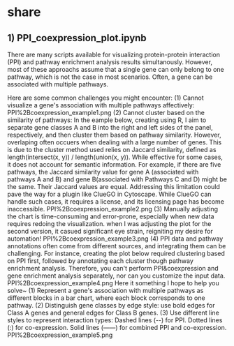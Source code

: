 # share
## 1) PPI_coexpression_plot.ipynb
There are many scripts available for visualizing protein-protein interaction (PPI) and pathway enrichment analysis results simultanously. However, most of these approachs assume that a single gene can only belong to one pathway, which is not the case in most scenarios. Often, a gene can be associated with multiple pathways. 

Here are some common challenges you might encounter:
(1) Cannot visualize a gene's association with multiple pathways affectively:
PPI%2Bcoexpression_example1.png
(2) Cannot cluster based on the similarity of pathways:
In the eample below, creating using R, I aim to separate gene classes A and B into the right and left sides of the panel, respectively, and then cluster them based on pathway similarity. However, overlaping often occuers when dealing with a large number of genes. This is due to the cluster method used relies on Jaccard similarity, defined as length(intersect(x, y)) / length(union(x, y)). While effective for some cases, it does not account for semantic information. For example, if there are five pathways, the Jaccard similarity value for gene A (associated with pathways A and B) and gene B(associated with Pathways C and D) might be the same. Their Jaccard values are equal. Addressing this limitation could pave the way for a plugin like ClueGO in Cytoscape. While ClueGO can handle such cases, it requires a license, and its licensing page has become inaccessible.
PPI%2Bcoexpression_example2.png
(3) Manually adjusting the chart is time-consuming and error-prone, especially when new data requires redoing the visualization.
when I was adjusting the plot for the second version, it casued significant eye strain, reigniting my desire for automation! 
PPI%2Bcoexpression_example3.png
(4) PPI data and pathway annotations often come from different sources, and integrating them can be challenging. For instance, creating the plot below required clustering based on PPI first, followed by annotating each cluster though pathway enrichment analysis. Therefore, you can't perform PPI&coexpression and gene enrichment analysis separately, nor can you customize the input data. 
PPI%2Bcoexpression_example4.png
Here it something I hope to help you solve~
(1) Represent a gene's association with multiple pathways as different blocks in a bar chart, where each block corresponds to one pathway.
(2) Distinguish gene classes by edge style: use bold edges for Class A genes and general edges for Class B genes.
(3) Use different line styles to represent interaction types:
Dashed lines (--) for PPI.
Dotted lines (:) for co-expression.
Solid lines (——) for combined PPI and co-expression.
PPI%2Bcoexpression_example5.png
